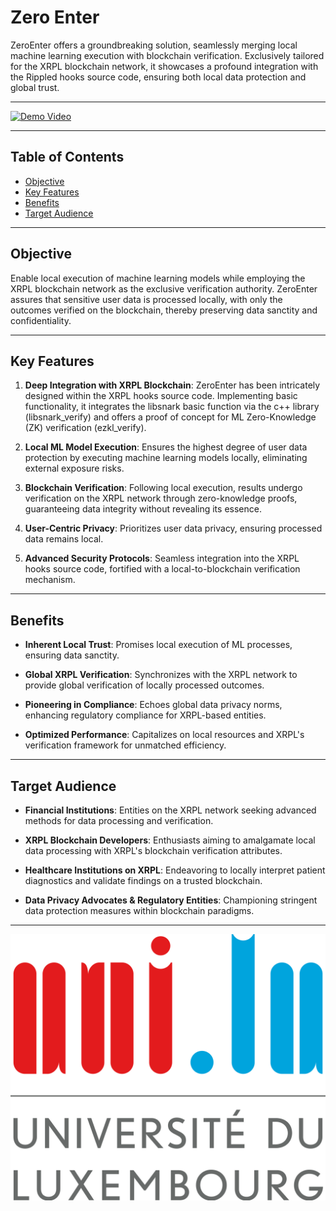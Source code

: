 # Zero Enter

ZeroEnter offers a groundbreaking solution, seamlessly merging local machine learning execution with blockchain verification. Exclusively tailored for the XRPL blockchain network, it showcases a profound integration with the Rippled hooks source code, ensuring both local data protection and global trust.

---

[![Demo Video](thumbnail.png)](docs/demo.mp4)

---

## Table of Contents

- [Objective](#objective)
- [Key Features](#key-features)
- [Benefits](#benefits)
- [Target Audience](#target-audience)


---

## Objective

Enable local execution of machine learning models while employing the XRPL blockchain network as the exclusive verification authority. ZeroEnter assures that sensitive user data is processed locally, with only the outcomes verified on the blockchain, thereby preserving data sanctity and confidentiality.

---

## Key Features

1. **Deep Integration with XRPL Blockchain**: ZeroEnter has been intricately designed within the XRPL hooks source code. Implementing basic functionality, it integrates the libsnark basic function via the c++ library (libsnark_verify) and offers a proof of concept for ML Zero-Knowledge (ZK) verification (ezkl_verify).

2. **Local ML Model Execution**: Ensures the highest degree of user data protection by executing machine learning models locally, eliminating external exposure risks.

3. **Blockchain Verification**: Following local execution, results undergo verification on the XRPL network through zero-knowledge proofs, guaranteeing data integrity without revealing its essence.

4. **User-Centric Privacy**: Prioritizes user data privacy, ensuring processed data remains local.

5. **Advanced Security Protocols**: Seamless integration into the XRPL hooks source code, fortified with a local-to-blockchain verification mechanism.

---

## Benefits

- **Inherent Local Trust**: Promises local execution of ML processes, ensuring data sanctity.

- **Global XRPL Verification**: Synchronizes with the XRPL network to provide global verification of locally processed outcomes.

- **Pioneering in Compliance**: Echoes global data privacy norms, enhancing regulatory compliance for XRPL-based entities.

- **Optimized Performance**: Capitalizes on local resources and XRPL's verification framework for unmatched efficiency.

---

## Target Audience

- **Financial Institutions**: Entities on the XRPL network seeking advanced methods for data processing and verification.

- **XRPL Blockchain Developers**: Enthusiasts aiming to amalgamate local data processing with XRPL's blockchain verification attributes.

- **Healthcare Institutions on XRPL**: Endeavoring to locally interpret patient diagnostics and validate findings on a trusted blockchain.

- **Data Privacy Advocates & Regulatory Entities**: Championing stringent data protection measures within blockchain paradigms.

---


![Logo](images/logo.png)
